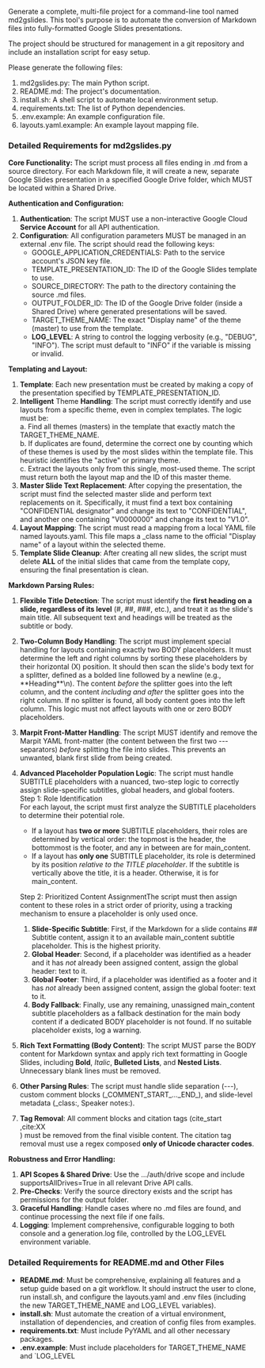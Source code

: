 Generate a complete, multi-file project for a command-line tool named md2gslides. This tool's purpose is to automate the conversion of Markdown files into fully-formatted Google Slides presentations.

The project should be structured for management in a git repository and include an installation script for easy setup.

Please generate the following files:

1. md2gslides.py: The main Python script.  
2. README.md: The project's documentation.  
3. install.sh: A shell script to automate local environment setup.  
4. requirements.txt: The list of Python dependencies.  
5. .env.example: An example configuration file.  
6. layouts.yaml.example: An example layout mapping file.

### **Detailed Requirements for md2gslides.py**

**Core Functionality:** The script must process all files ending in .md from a source directory. For each Markdown file, it will create a new, separate Google Slides presentation in a specified Google Drive folder, which MUST be located within a Shared Drive.

**Authentication and Configuration:**

1. **Authentication**: The script MUST use a non-interactive Google Cloud **Service Account** for all API authentication.  
2. **Configuration**: All configuration parameters MUST be managed in an external .env file. The script should read the following keys:  
   * GOOGLE\_APPLICATION\_CREDENTIALS: Path to the service account's JSON key file.  
   * TEMPLATE\_PRESENTATION\_ID: The ID of the Google Slides template to use.  
   * SOURCE\_DIRECTORY: The path to the directory containing the source .md files.  
   * OUTPUT\_FOLDER\_ID: The ID of the Google Drive folder (inside a Shared Drive) where generated presentations will be saved.  
   * TARGET\_THEME\_NAME: The exact "Display name" of the theme (master) to use from the template.  
   * **LOG\_LEVEL**: A string to control the logging verbosity (e.g., "DEBUG", "INFO"). The script must default to "INFO" if the variable is missing or invalid.

**Templating and Layout:**

1. **Template**: Each new presentation must be created by making a copy of the presentation specified by TEMPLATE\_PRESENTATION\_ID.  
2. **Intelligent** Theme **Handling**: The script must correctly identify and use layouts from a specific theme, even in complex templates. The logic must be:  
   a. Find all themes (masters) in the template that exactly match the TARGET\_THEME\_NAME.  
   b. If duplicates are found, determine the correct one by counting which of these themes is used by the most slides within the template file. This heuristic identifies the "active" or primary theme.  
   c. Extract the layouts only from this single, most-used theme. The script must return both the layout map and the ID of this master theme.  
3. **Master Slide Text Replacement**: After copying the presentation, the script must find the selected master slide and perform text replacements on it. Specifically, it must find a text box containing "CONFIDENTIAL designator" and change its text to "CONFIDENTIAL", and another one containing "V0000000" and change its text to "V1.0".  
4. **Layout Mapping**: The script must read a mapping from a local YAML file named layouts.yaml. This file maps a \_class name to the official "Display name" of a layout within the selected theme.  
5. **Template Slide Cleanup**: After creating all new slides, the script must delete **ALL** of the initial slides that came from the template copy, ensuring the final presentation is clean.

**Markdown Parsing Rules:**

1. **Flexible Title Detection**: The script must identify the **first heading on a slide, regardless of its level** (\#, \#\#, \#\#\#, etc.), and treat it as the slide's main title. All subsequent text and headings will be treated as the subtitle or body.  
2. **Two-Column Body Handling**: The script must implement special handling for layouts containing exactly two BODY placeholders. It must determine the left and right columns by sorting these placeholders by their horizontal (X) position. It should then scan the slide's body text for a splitter, defined as a bolded line followed by a newline (e.g., \*\*Heading\*\*\\n). The content *before* the splitter goes into the left column, and the content *including and after* the splitter goes into the right column. If no splitter is found, all body content goes into the left column. This logic must not affect layouts with one or zero BODY placeholders.  
3. **Marpit Front-Matter Handling**: The script MUST identify and remove the Marpit YAML front-matter (the content between the first two \--- separators) *before* splitting the file into slides. This prevents an unwanted, blank first slide from being created.  
4. **Advanced Placeholder Population Logic**: The script must handle SUBTITLE placeholders with a nuanced, two-step logic to correctly assign slide-specific subtitles, global headers, and global footers.  
   Step 1: Role Identification  
   For each layout, the script must first analyze the SUBTITLE placeholders to determine their potential role.  
   * If a layout has **two or more** SUBTITLE placeholders, their roles are determined by vertical order: the topmost is the header, the bottommost is the footer, and any in between are for main\_content.  
   * If a layout has **only one** SUBTITLE placeholder, its role is determined by its position *relative to the TITLE placeholder*. If the subtitle is vertically above the title, it is a header. Otherwise, it is for main\_content.

   Step 2: Prioritized Content AssignmentThe script must then assign content to these roles in a strict order of priority, using a tracking mechanism to ensure a placeholder is only used once.

   1. **Slide-Specific Subtitle**: First, if the Markdown for a slide contains \#\# Subtitle content, assign it to an available main\_content subtitle placeholder. This is the highest priority.  
   2. **Global Header**: Second, if a placeholder was identified as a header and it has *not* already been assigned content, assign the global header: text to it.  
   3. **Global Footer**: Third, if a placeholder was identified as a footer and it has *not* already been assigned content, assign the global footer: text to it.  
   4. **Body Fallback**: Finally, use any remaining, unassigned main\_content subtitle placeholders as a fallback destination for the main body content if a dedicated BODY placeholder is not found. If no suitable placeholder exists, log a warning.  
5. **Rich Text Formatting (Body Content)**: The script MUST parse the BODY content for Markdown syntax and apply rich text formatting in Google Slides, including **Bold**, *Italic*, **Bulleted Lists**, and **Nested Lists**. Unnecessary blank lines must be removed.  
6. **Other Parsing Rules**: The script must handle slide separation (---), custom comment blocks (\_COMMENT\_START\_...\_END\_), and slide-level metadata (\_class:, Speaker notes:).  
7. **Tag Removal**: All comment blocks and citation tags (cite\_start  
   ,cite:XX  
   ) must be removed from the final visible content. The citation tag removal must use a regex composed **only of Unicode character codes**.

**Robustness and Error Handling:**

1. **API Scopes & Shared Drive**: Use the .../auth/drive scope and include supportsAllDrives=True in all relevant Drive API calls.  
2. **Pre-Checks**: Verify the source directory exists and the script has permissions for the output folder.  
3. **Graceful Handling**: Handle cases where no .md files are found, and continue processing the next file if one fails.  
4. **Logging**: Implement comprehensive, configurable logging to both console and a generation.log file, controlled by the LOG\_LEVEL environment variable.

### **Detailed Requirements for README.md and Other Files**

* **README.md**: Must be comprehensive, explaining all features and a setup guide based on a git workflow. It should instruct the user to clone, run install.sh, and configure the layouts.yaml and .env files (including the new TARGET\_THEME\_NAME and LOG\_LEVEL variables).  
* **install.sh**: Must automate the creation of a virtual environment, installation of dependencies, and creation of config files from examples.  
* **requirements.txt**: Must include PyYAML and all other necessary packages.  
* **.env.example**: Must include placeholders for TARGET\_THEME\_NAME and \`LOG\_LEVEL